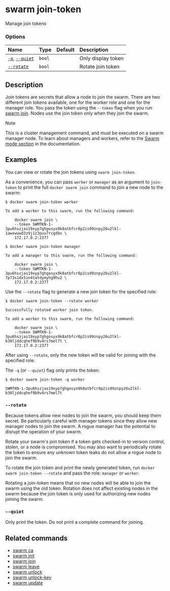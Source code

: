# swarm join-token

<!---MARKER_GEN_START-->
Manage join tokens

### Options

| Name                                | Type   | Default | Description        |
|:------------------------------------|:-------|:--------|:-------------------|
| [`-q`](#quiet), [`--quiet`](#quiet) | `bool` |         | Only display token |
| [`--rotate`](#rotate)               | `bool` |         | Rotate join token  |


<!---MARKER_GEN_END-->

## Description

Join tokens are secrets that allow a node to join the swarm. There are two
different join tokens available, one for the worker role and one for the manager
role. You pass the token using the `--token` flag when you run
[swarm join](swarm_join.md). Nodes use the join token only when they join the
swarm.

> [!NOTE]
> This is a cluster management command, and must be executed on a swarm
> manager node. To learn about managers and workers, refer to the
> [Swarm mode section](https://docs.docker.com/engine/swarm/) in the
> documentation.

## Examples

You can view or rotate the join tokens using `swarm join-token`.

As a convenience, you can pass `worker` or `manager` as an argument to
`join-token` to print the full `docker swarm join` command to join a new node to
the swarm:

```console
$ docker swarm join-token worker

To add a worker to this swarm, run the following command:

    docker swarm join \
    --token SWMTKN-1-3pu6hszjas19xyp7ghgosyx9k8atbfcr8p2is99znpy26u2lkl-1awxwuwd3z9j1z3puu7rcgdbx \
    172.17.0.2:2377

$ docker swarm join-token manager

To add a manager to this swarm, run the following command:

    docker swarm join \
    --token SWMTKN-1-3pu6hszjas19xyp7ghgosyx9k8atbfcr8p2is99znpy26u2lkl-7p73s1dx5in4tatdymyhg9hu2 \
    172.17.0.2:2377
```

Use the `--rotate` flag to generate a new join token for the specified role:

```console
$ docker swarm join-token --rotate worker

Successfully rotated worker join token.

To add a worker to this swarm, run the following command:

    docker swarm join \
    --token SWMTKN-1-3pu6hszjas19xyp7ghgosyx9k8atbfcr8p2is99znpy26u2lkl-b30ljddcqhef9b9v4rs7mel7t \
    172.17.0.2:2377
```

After using `--rotate`, only the new token will be valid for joining with the specified role.

The `-q` (or `--quiet`) flag only prints the token:

```console
$ docker swarm join-token -q worker

SWMTKN-1-3pu6hszjas19xyp7ghgosyx9k8atbfcr8p2is99znpy26u2lkl-b30ljddcqhef9b9v4rs7mel7t
```

### <a name="rotate"></a> `--rotate`

Because tokens allow new nodes to join the swarm, you should keep them secret.
Be particularly careful with manager tokens since they allow new manager nodes
to join the swarm. A rogue manager has the potential to disrupt the operation of
your swarm.

Rotate your swarm's join token if a token gets checked-in to version control,
stolen, or a node is compromised. You may also want to periodically rotate the
token to ensure any unknown token leaks do not allow a rogue node to join
the swarm.

To rotate the join token and print the newly generated token, run
`docker swarm join-token --rotate` and pass the role: `manager` or `worker`.

Rotating a join-token means that no new nodes will be able to join the swarm
using the old token. Rotation does not affect existing nodes in the swarm
because the join token is only used for authorizing new nodes joining the swarm.

### <a name="quiet"></a> `--quiet`

Only print the token. Do not print a complete command for joining.

## Related commands

* [swarm ca](swarm_ca.md)
* [swarm init](swarm_init.md)
* [swarm join](swarm_join.md)
* [swarm leave](swarm_leave.md)
* [swarm unlock](swarm_unlock.md)
* [swarm unlock-key](swarm_unlock-key.md)
* [swarm update](swarm_update.md)
